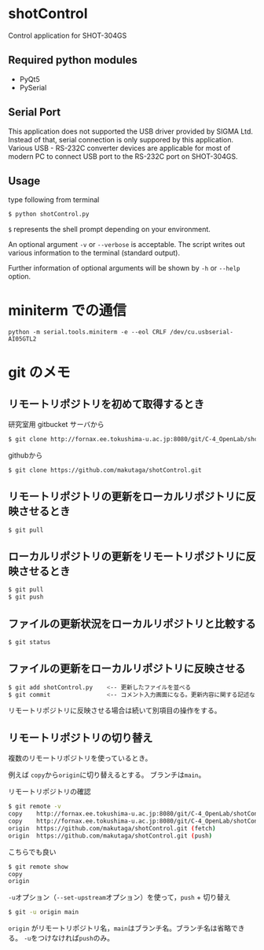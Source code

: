 # shotControl
Control application for SHOT-304GS

## Required python modules
+ PyQt5
+ PySerial

## Serial Port
This application does not supported the USB driver provided by SIGMA Ltd.
Instead of that, serial connection is only suppored by this application.
Various USB - RS-232C converter devices are applicable for most of modern PC
to connect USB port to the RS-232C port on SHOT-304GS.

## Usage
type following from terminal 
```sh
$ python shotControl.py
```
`$` represents the shell prompt depending on your environment.

An optional argument `-v` or `--verbose` is acceptable.
The script writes out various information to the terminal (standard output).

Further information of optional arguments will be shown by `-h` or `--help` option.

# miniterm での通信

```
python -m serial.tools.miniterm -e --eol CRLF /dev/cu.usbserial-AI05GTL2
```

# git のメモ
## リモートリポジトリを初めて取得するとき

研究室用 gitbucket サーバから
```sh
$ git clone http://fornax.ee.tokushima-u.ac.jp:8080/git/C-4_OpenLab/shotControl.git
```

githubから
```sh
$ git clone https://github.com/makutaga/shotControl.git
```

## リモートリポジトリの更新をローカルリポジトリに反映させるとき
```sh
$ git pull
```

## ローカルリポジトリの更新をリモートリポジトリに反映させるとき
```sh
$ git pull
$ git push
```

## ファイルの更新状況をローカルリポジトリと比較する
```sh
$ git status
```

## ファイルの更新をローカルリポジトリに反映させる
```sh
$ git add shotControl.py    <-- 更新したファイルを並べる
$ git commit                <-- コメント入力画面になる。更新内容に関する記述など。
```
リモートリポジトリに反映させる場合は続いて別項目の操作をする。


## リモートリポジトリの切り替え
複数のリモートリポジトリを使っているとき。

例えば `copy`から`origin`に切り替えるとする。
ブランチは`main`。

リモートリポジトリの確認
```sh
$ git remote -v
copy	http://fornax.ee.tokushima-u.ac.jp:8080/git/C-4_OpenLab/shotControl.git (fetch)
copy	http://fornax.ee.tokushima-u.ac.jp:8080/git/C-4_OpenLab/shotControl.git (push)
origin	https://github.com/makutaga/shotControl.git (fetch)
origin	https://github.com/makutaga/shotControl.git (push)
```
こちらでも良い
```sh
$ git remote show
copy
origin
```

`-u`オプション（`--set-upstream`オプション）を使って，`push` + 切り替え
```sh
$ git -u origin main
```
`origin` がリモートリポジトリ名，`main`はブランチ名。ブランチ名は省略できる。
`-u`をつけなければ`push`のみ。


